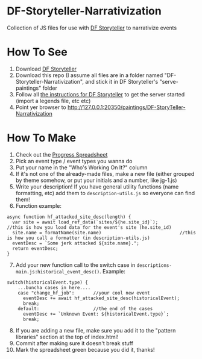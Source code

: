 # DF-Storyteller-Narrativization
Collection of JS files for use with [DF Storyteller](https://dfstoryteller.com/) to narrativize events

# How To See
1. Download [DF Storyteller](https://dfstoryteller.com/)
2. Download this repo (I assume all files are in a folder named "DF-Storyteller-Narrativization", and stick it in DF Storyteller's "serve-paintings" folder
3. Follow all [the instructions for DF Storyteller](https://guide.dfstoryteller.com/) to get the server started (import a legends file, etc etc)
4. Point yer browser to http://127.0.0.1:20350/paintings/DF-StoryTeller-Narrativization

# How To Make
1. Check out the [Progress Spreadsheet](https://docs.google.com/spreadsheets/d/1zibCyKqFcGRJJAd8bNuZajhuvU5_9NBSVnEu0V_6JDU/edit?usp=sharing)
2. Pick an event type / event types you wanna do
3. Put your name in the "Who's Working On It?" column
4. If it's not one of the already-made files, make a new file (either grouped by theme somehow, or put your initials and a number, like jg-1.js)
5. Write your description! If you have general utility functions (name formatting, etc) add them to `description-utils.js` so everyone can find them!
6. Function example:
```
async function hf_attacked_site_desc(length) {
  var site = await load_ref_data(`sites/${he.site_id}`);           //this is how you load data for the event's site (he.site_id)
  site.name = formatName(site.name)                             //this is how you call a formatter (in description-utils.js)
  eventDesc = `Some jerk attacked ${site.name}.";
  return eventDesc;
}
```

7. Add your new function call to the switch case in `descriptions-main.js:historical_event_desc()`. Example:
```
switch(historicalEvent.type) {
    ...buncha cases in here....
    case "change_hf_job":       //your cool new event
      eventDesc += await hf_attacked_site_desc(historicalEvent);
      break;
    default:                    //the end of the cases
      eventDesc += `Unknown Event: ${historicalEvent.type}`;
      break;
```
8. If you are adding a new file, make sure you add it to the "pattern libraries" section at the top of index.html!
9. Commit after making sure it doesn't break stuff
10. Mark the spreadsheet green because you did it, thanks!
